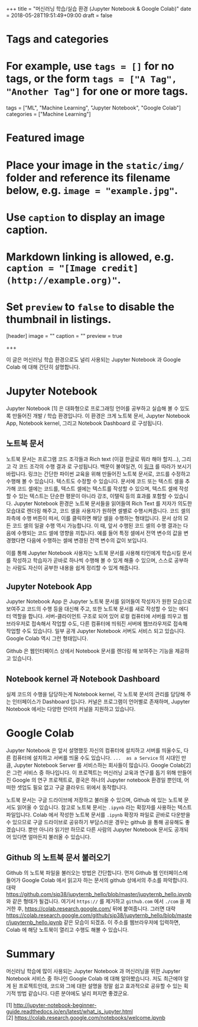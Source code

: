 +++
title = "머신러닝 학습/실습 환경 (Jupyter Notebook & Google Colab)"
date = 2018-05-28T19:51:49+09:00
draft = false

# Tags and categories
# For example, use `tags = []` for no tags, or the form `tags = ["A Tag", "Another Tag"]` for one or more tags.
tags = ["ML", "Machine Learning", "Jupyter Notebook", "Google Colab"]
categories = ["Machine Learning"]

# Featured image
# Place your image in the `static/img/` folder and reference its filename below, e.g. `image = "example.jpg"`.
# Use `caption` to display an image caption.
#   Markdown linking is allowed, e.g. `caption = "[Image credit](http://example.org)"`.
# Set `preview` to `false` to disable the thumbnail in listings.
[header]
image = ""
caption = ""
preview = true

+++

이 글은 머신러닝 학습 환경으로도 널리 사용되는 Jupyter Notebook 과 Google Colab
에 대해 간단히 설명합니다.


Jupyter Notebook
================

Jupyter Notebook [1] 은 대화형으로 프로그래밍 언어를 공부하고 실습해 볼 수
있도록 만들어진 개발 / 학습 환경입니다.  이 환경은 크게 노트북 문서, Jupyter
Notebook App, Notebook kernel, 그리고 Notebook Dashboard 로 구성됩니다.


노트북 문서
-----------

노트북 문서는 프로그램 코드 조각들과 Rich text (이걸 한글로 뭐라 해야 할지...),
그리고 각 코드 조각의 수행 결과 로 구성됩니다.  백문이 불여일견, 이
[링크](https://colab.research.google.com/github/sjp38/jupyternb_hello/blob/master/jupyternb_hello.ipynb)
를 따라가 보시기 바랍니다.  링크는 간단한 파이썬 교육을 위해 만들어진 노트북
문서로,  코드를 수정하고 수행해 볼 수 있습니다.  텍스트도 수정할 수 있습니다.
문서에 코드 또는 텍스트 셀을 추가해 코드 셀에는 코드를, 텍스트 셀에는 텍스트를
작성할 수 있으며, 텍스트 셀에 작성할 수 있는 텍스트는 단순한 평문이 아니라
강조, 이탤릭 등의 효과를 포함할 수 있습니다.  Jupyter Notebook 환경은 노트북
문서들을 읽어들여 Rich Text 를 저자가 의도한 모습대로 렌더링 해주고, 코드 셀을
사용자가 원하면 셀별로 수행시켜줍니다.  코드 셀의 좌측에 수행 버튼이 떠서, 이를
클릭하면 해당 셀을 수행하는 형태입니다.  문서 상의 모든 코드 셀의 일괄 수행
역시 가능합니다.  이 때, 앞서 수행된 코드 셀의 수행 결과는 다음에 수행되는 코드
셀에 영향을 끼칩니다.  예를 들어 특정 셀에서 전역 변수의 값을 변경했다면 다음에
수행하는 셀에 변경된 전역 변수의 값이 보입니다.

이를 통해 Jupyter Notebook 사용자는 노트북 문서를 사용해 타인에게 학습시킬
문서를 작성하고 학습자가 곧바로 하나씩 수행해 볼 수 있게 해줄 수 있으며, 스스로
공부하는 사람도 자신이 공부한 내용을 쉽게 정리할 수 있게 해줍니다.


Jupyter Notebook App
--------------------

Jupyter Notebook App 은 Jupyter 노트북 문서를 읽어들여 작성자가 원한 모습으로
보여주고 코드의 수행 등을 대신해 주고, 또한 노트북 문서를 새로 작성할 수 있는
에디터 역할을 합니다.  서버-클라이언트 구조로 되어 있어 로컬 컴퓨터에 서버를
띄우고 웹브라우저로 접속해서 작업할 수도, 다른 컴퓨터에 띄워진 서버에
웹브라우저로 접속해 작업할 수도 있습니다.  일부 공개 Jupyter Notebook 서버도
서비스 되고 있습니다.  Google Colab 역시 그런 형태입니다.

Github 은 웹인터페이스 상에서 Notebook 문서를 렌더링 해 보여주는 기능을
제공하고 있습니다.


Notebook kernel 과 Notebook Dashboard
-------------------------------------

실제 코드의 수행을 담당하는게 Notebook kernel, 각 노트북 문서의 관리를 담당해
주는 인터페이스가 Dashboard 입니다.  커널은 프로그램이 언어별로 존재하며,
Jupyter Notebook 에서는 다양한 언어의 커널을 지원하고 있습니다.


Google Colab
============

Jupyter Notebook 은 앞서 설명했듯 자신의 컴퓨터에 설치하고 서버를 띄울수도,
다른 컴퓨터에 설치하고 서버를 띄울 수도 있습니다.  `...  as a Service` 의
시대인 만큼, Jupyter Notebook Server 를 서비스하는 회사들이 많습니다.  Google
Colab[2] 은 그런 서비스 중 하나입니다.  이 프로젝트는 머신러닝 교육과 연구를
돕기 위해 만들어진 Google 의 연구 프로젝트로, 결국은 하나의 Jupyter notebook
환경일 뿐인데, 어떠한 셋업도 필요 없고 구글 클라우드 위에서 동작합니다.

노트북 문서는 구글 드라이브에 저장하고 불러올 수 있으며, Github 에 있는 노트북
문서도 읽어올 수 있습니다.  참고로 노트북 문서는 `.ipynb` 라는 확장자를
사용하는 텍스트 파일입니다.  Colab 에서 작성한 노트북 문서를 `.ipynb` 확장자
파일로 곧바로 다운받을 수 있으므로 구글 드라이브로 공유하기 부담스러운 경우는
github 을 통해 공유해도 좋겠습니다.  뿐만 아니라 읽기만 하므로 다른 사람의
Jupyter Notebook 문서도 공개되어 있다면 얼마든지 불러올 수 있습니다.


Github 의 노트북 문서 불러오기
------------------------------

Github 의 노트북 파일을 불러오는 방법은 간단합니다.  먼저 Github 웹
인터페이스에 들어가 Google Colab 에서 읽고자 하는 문서의 github 상에서의 주소를
파악합니다.  대략
https://github.com/sjp38/jupyternb_hello/blob/master/jupyternb_hello.ipynb 와
같은 형태가 될겁니다.  여기서 `https://` 를 제거하고 `github.com` 에서 `./com`
을 제거한 후, https://colab.research.google.com/ 뒤에 붙여줍니다.  그러면 대략
https://colab.research.google.com/github/sjp38/jupyternb_hello/blob/master/jupyternb_hello.ipynb
같은 모습이 되겠죠.  이 주소를 웹브라우저에 입력하면, Colab 에 해당 노트북이
열리고 수행도 해볼 수 있습니다.


Summary
=======

머신러닝 학습에 많이 사용되는 Jupyter Notebook 과 머신러닝을 위한 Jupyter
Notebook 서비스 중 하나인 Google Colab 에 대해 알아봤습니다.  저도 최근에야
알게 된 프로젝트인데, 코드와 그에 대한 설명을 정말 쉽고 효과적으로 공유할 수
있는 획기적 방법 같습니다.  다른 분야에도 널리 퍼지면 좋겠군요.


[1] http://jupyter-notebook-beginner-guide.readthedocs.io/en/latest/what_is_jupyter.html  
[2] https://colab.research.google.com/notebooks/welcome.ipynb
